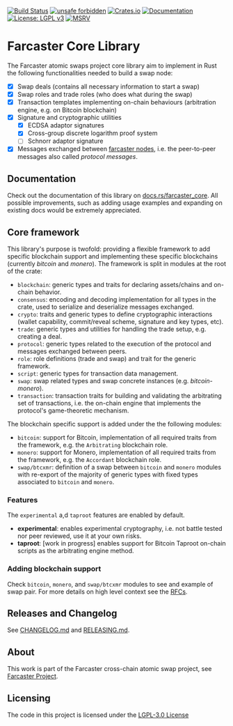 [![Build Status](https://img.shields.io/github/actions/workflow/status/farcaster-project/farcaster-core/build.yml?branch=main)](https://github.com/farcaster-project/farcaster-core/actions/workflows/build.yml)
[![unsafe forbidden](https://img.shields.io/badge/unsafe-forbidden-success.svg)](https://github.com/rust-secure-code/safety-dance)
[![Crates.io](https://img.shields.io/crates/v/farcaster_core.svg)](https://crates.io/crates/farcaster_core)
[![Documentation](https://docs.rs/farcaster_core/badge.svg)](https://docs.rs/farcaster_core)
[![License: LGPL v3](https://img.shields.io/badge/License-LGPL%20v3-blue.svg)](https://www.gnu.org/licenses/lgpl-3.0)
[![MSRV](https://img.shields.io/badge/MSRV-1.59.0-blue)](https://blog.rust-lang.org/2022/02/24/Rust-1.59.0.html)

# Farcaster Core Library

The Farcaster atomic swaps project core library aim to implement in Rust the following functionalities needed to build a swap node:

- [x] Swap deals (contains all necessary information to start a swap)
- [x] Swap roles and trade roles (who does what during the swap)
- [x] Transaction templates implementing on-chain behaviours (arbitration engine, e.g. on Bitcoin blockchain)
- [x] Signature and cryptographic utilities
  - [x] ECDSA adaptor signatures
  - [x] Cross-group discrete logarithm proof system
  - [ ] Schnorr adaptor signature
- [x] Messages exchanged between [farcaster nodes](https://github.com/farcaster-project/farcaster-node), i.e. the peer-to-peer messages also called _protocol messages_.

## Documentation

Check out the documentation of this library on [docs.rs/farcaster_core](https://docs.rs/farcaster_core). All possible improvements, such as adding usage examples and expanding on existing docs would be extremely appreciated.

## Core framework

This library's purpose is twofold: providing a flexible framework to add specific blockchain support and implementing these specific blockchains (currently _bitcoin_ and _monero_). The framework is split in modules at the root of the crate:

- `blockchain`: generic types and traits for declaring assets/chains and on-chain behavior.
- `consensus`: encoding and decoding implementation for all types in the crate, used to serialize and deserialize messages exchanged.
- `crypto`: traits and generic types to define cryptographic interactions (wallet capability, commit/reveal scheme, signature and key types, etc).
- `trade`: generic types and utilities for handling the trade setup, e.g. creating a deal.
- `protocol`: generic types related to the execution of the protocol and messages exchanged between peers.
- `role`: role definitions (trade and swap) and trait for the generic framework.
- `script`: generic types for transaction data management.
- `swap`: swap related types and swap concrete instances (e.g. _bitcoin-monero_).
- `transaction`: transaction traits for building and validating the arbitrating set of transactions, i.e. the on-chain engine that implements the protocol's game-theoretic mechanism.

The blockchain specific support is added under the the following modules:

- `bitcoin`: support for Bitcoin, implementation of all required traits from the framework, e.g. the `Arbitrating` blockchain role.
- `monero`: support for Monero, implementation of all required traits from the framework, e.g. the `Accordant` blockchain role.
- `swap/btcxmr`: definition of a swap between `bitcoin` and `monero` modules with re-export of the majority of generic types with fixed types associated to `bitcoin` and `monero`.

### Features

The `experimental` a,d `taproot` features are enabled by default.

- **experimental**: enables experimental cryptography, i.e. not battle tested nor peer reviewed, use it at your own risks.
- **taproot**: [work in progress] enables support for Bitcoin Taproot on-chain scripts as the arbitrating engine method.

### Adding blockchain support

Check `bitcoin`, `monero`, and `swap/btcxmr` modules to see and example of swap pair. For more details on high level context see the [RFCs](https://github.com/farcaster-project/RFCs).

## Releases and Changelog

See [CHANGELOG.md](CHANGELOG.md) and [RELEASING.md](RELEASING.md).

## About

This work is part of the Farcaster cross-chain atomic swap project, see [Farcaster Project](https://github.com/farcaster-project).

## Licensing

The code in this project is licensed under the [LGPL-3.0 License](LICENSE)
